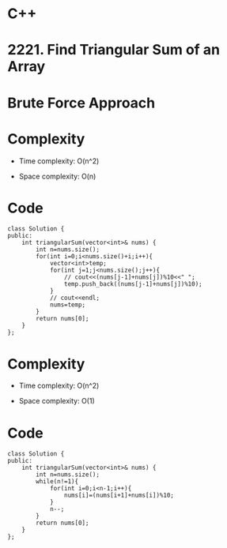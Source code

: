 # C++
<!-- Describe your first thoughts on how to solve this problem. -->
# 2221. Find Triangular Sum of an Array

# Brute Force Approach
<!-- Describe your approach to solving the problem. -->

# Complexity
- Time complexity: O(n^2)
<!-- Add your time complexity here, e.g. $$O(n)$$ -->

- Space complexity: O(n)
<!-- Add your space complexity here, e.g. $$O(n)$$ -->

# Code
```
class Solution {
public:
    int triangularSum(vector<int>& nums) {
        int n=nums.size();
        for(int i=0;i<nums.size()+i;i++){
            vector<int>temp;
            for(int j=1;j<nums.size();j++){
                // cout<<(nums[j-1]+nums[j])%10<<" ";
                temp.push_back((nums[j-1]+nums[j])%10);
            }
            // cout<<endl;
            nums=temp;
        }
        return nums[0];
    }
};
```


# Complexity
- Time complexity: O(n^2)
<!-- Add your time complexity here, e.g. $$O(n)$$ -->

- Space complexity: O(1)
<!-- Add your space complexity here, e.g. $$O(n)$$ -->

# Code
```
class Solution {
public:
    int triangularSum(vector<int>& nums) {
        int n=nums.size();
        while(n!=1){
            for(int i=0;i<n-1;i++){
                nums[i]=(nums[i+1]+nums[i])%10;
            }
            n--;
        }
        return nums[0];
    }
};
```
